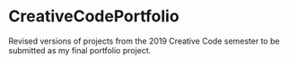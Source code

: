 # CreativeCodePortfolio
Revised versions of projects from the 2019 Creative Code semester to be submitted as my final portfolio project.
